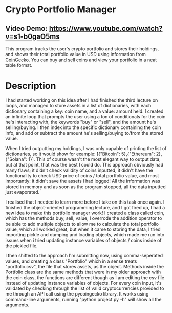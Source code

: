 # Crypto Portfolio Manager
## Video Demo: https://www.youtube.com/watch?v=s1-b0gaO5ms
This program tracks the user's crypto portfolio and stores their holdings, and shows their total portfolio value in USD using information from [CoinGecko](https://www.coingecko.com/). You can buy and sell coins and view your portfolio in a neat table format.
# Description
I had started working on this idea after I had finished the third lecture on loops, and managed to store assets in a list of dictionaries, with each dictionary containing a key: coin name, and a value: amount held. I created an infinite loop that prompts the user using a ton of conditionals for the coin he's interacting with, the keywords "buy" or "sell", and the amount he's selling/buying. I then index into the specific dictionary containing the coin info, and add or subtract the amount he's selling/buying to/from the stored value.

When I tried outputting my holdings, I was only capable of printing the list of dictionaries, so it would show for example: [{"Bitcoin": 5},{"Ethereum": 2},{"Solana": 1}]. This of course wasn't the most elegant way to output data, but at that point, that was the best I could do. This approach obviously had many flaws; it didn't check validity of coins inputted, it didn't have the functionality to check USD price of coins / total portfolio value, and most importantly: it didn't save the assets I had logged! All the information was stored in memory and as soon as the program stopped, all the data inputted just evaporated.

I realised that I needed to learn more before I take on this task once again. I finished the object-oriented programming lecture, and I got fired up, I had a new idea to make this portfolio manager work! I created a class called coin, which has the methods buy, sell, value, I overrode the addition operator to be able to add multiple objects to allow me to calculate the total portfolio value, which all worked great, but when it came to storing the data, I tried importing pickle and dumping and loading objects, which made me run into issues when i tried updating instance variables of objects / coins inside of the pickled file.

I then shifted to the approach I'm submitting now, using comma-seperated values, and creating a class "Portfolio" which in a sense treats "portfolio.csv", the file that stores assets, as the object. Methods inside the Portfolio class are the same methods that were in my older approach with the coin class, the functions are different though as I am editing the csv file instead of updating instance variables of objects. For every coin input, it's validated by checking through the list of valid cryptocurrencies provided to me through an API call using the pycoingecko library. It works using command-line arguments, running "python project.py -h" will show all the arguments.